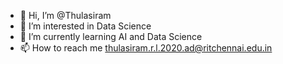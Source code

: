 - 👋 Hi, I’m @Thulasiram
- 👀 I’m interested in Data Science
- 🌱 I’m currently learning AI and Data Science
- 📫 How to reach me thulasiram.r.l.2020.ad@ritchennai.edu.in

<!---
Thulasiram01/Thulasiram01 is a ✨ special ✨ repository because its `README.md` (this file) appears on your GitHub profile.
You can click the Preview link to take a look at your changes.
--->
